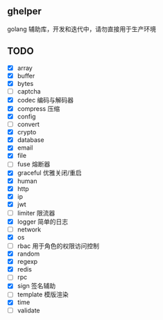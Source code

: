 ## ghelper

golang 辅助库，开发和迭代中，请勿直接用于生产环境

## TODO

- [x] array
- [x] buffer
- [x] bytes
- [ ] captcha
- [x] codec 编码与解码器
- [x] compress 压缩
- [x] config
- [ ] convert
- [x] crypto
- [x] database
- [x] email
- [x] file
- [ ] fuse 熔断器
- [x] graceful 优雅关闭/重启
- [x] human
- [x] http
- [x] ip
- [x] jwt
- [ ] limiter 限流器
- [x] logger 简单的日志
- [ ] network
- [x] os
- [ ] rbac 用于角色的权限访问控制
- [x] random
- [x] regexp
- [x] redis
- [ ] rpc
- [x] sign 签名辅助
- [ ] template 模版渲染
- [x] time
- [ ] validate
